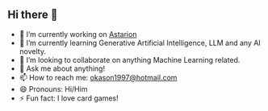 ## Hi there 👋

- 🔭 I’m currently working on [Astarion]([github.com/kerbaras/astarion])
- 🌱 I’m currently learning Generative Artificial Intelligence, LLM and any AI novelty.
- 👯 I’m looking to collaborate on anything Machine Learning related.
- 💬 Ask me about anything!
- 📫 How to reach me: okason1997@hotmail.com
- 😄 Pronouns: Hi/Him
- ⚡ Fun fact: I love card games!

<!--
**okason97/okason97** is a ✨ _special_ ✨ repository because its `README.md` (this file) appears on your GitHub profile.

Here are some ideas to get you started:

- 🔭 I’m currently working on ...
- 🌱 I’m currently learning ...
- 👯 I’m looking to collaborate on ...
- 🤔 I’m looking for help with ...
- 💬 Ask me about ...
- 📫 How to reach me: ...
- 😄 Pronouns: ...
- ⚡ Fun fact: ...
-->
